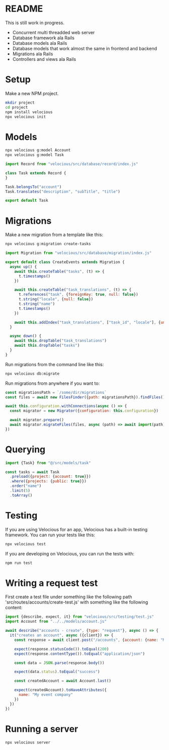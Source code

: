 # README

This is still work in progress.

* Concurrent multi threadded web server
* Database framework ala Rails
* Database models ala Rails
* Database models that work almost the same in frontend and backend
* Migrations ala Rails
* Controllers and views ala Rails

# Setup

Make a new NPM project.
```bash
mkdir project
cd project
npm install velocious
npx velocious init
```

# Models

```bash
npx velocious g:model Account
npx velocious g:model Task
```

```js
import Record from "velocious/src/database/record/index.js"

class Task extends Record {
}

Task.belongsTo("account")
Task.translates("description", "subTitle", "title")

export default Task
```

# Migrations

Make a new migration from a template like this:

```bash
npx velocious g:migration create-tasks
```

```js
import Migration from "velocious/src/database/migration/index.js"

export default class CreateEvents extends Migration {
  async up() {
    await this.createTable("tasks", (t) => {
      t.timestamps()
    })

    await this.createTable("task_translations", (t) => {
      t.references("task", {foreignKey: true, null: false})
      t.string("locale", {null: false})
      t.string("name")
      t.timestamps()
    })

    await this.addIndex("task_translations", ["task_id", "locale"], {unique: true})
  }

  async down() {
    await this.dropTable("task_translations")
    await this.dropTable("tasks")
  }
}
```

Run migrations from the command line like this:
```bash
npx velocious db:migrate
```

Run migrations from anywhere if you want to:

```js
const migrationsPath = `/some/dir/migrations`
const files = await new FilesFinder({path: migrationsPath}).findFiles()

await this.configuration.withConnections(async () => {
  const migrator = new Migrator({configuration: this.configuration})

  await migrator.prepare()
  await migrator.migrateFiles(files, async (path) => await import(path))
})
```

# Querying

```js
import {Task} from "@/src/models/task"

const tasks = await Task
  .preload({project: {account: true}})
  .where({projects: {public: true}})
  .order("name")
  .limit(5)
  .toArray()
```

# Testing

If you are using Velocious for an app, Velocious has a built-in testing framework. You can run your tests like this:
```bash
npx velocious test
```

If you are developing on Velocious, you can run the tests with:

```bash
npm run test
```

# Writing a request test

First create a test file under something like the following path 'src/routes/accounts/create-test.js' with something like the following content:

```js
import {describe, expect, it} from "velocious/src/testing/test.js"
import Account from "../../models/account.js"

await describe("accounts - create", {type: "request"}, async () => {
  it("creates an account", async ({client}) => {
    const response = await client.post("/accounts", {account: {name: "My event company"}})

    expect(response.statusCode()).toEqual(200)
    expect(response.contentType()).toEqual("application/json")

    const data = JSON.parse(response.body())

    expect(data.status).toEqual("success")

    const createdAccount = await Account.last()

    expect(createdAccount).toHaveAttributes({
      name: "My event company"
    })
  })
})
```

# Running a server

```bash
npx velocious server
```
